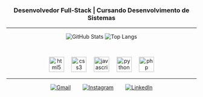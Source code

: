 <div align="center">

### **Desenvolvedor Full-Stack  |  Cursando Desenvolvimento de Sistemas**

---

 ![GitHub Stats](https://github-readme-stats.vercel.app/api?username=lucca-lc&show_icons=true&hide_border=false&count_private=true&theme=radical&)  ![Top Langs](https://github-readme-stats.vercel.app/api/top-langs/?username=lucca-lc&layout=compact&hide_border=false&theme=radical&card_width=470)

<br>

<p align="center">
  <img src="https://cdn.jsdelivr.net/gh/devicons/devicon/icons/html5/html5-original.svg" alt="html5" width="40" height="40"/>
  &nbsp;&nbsp;&nbsp;
  <img src="https://cdn.jsdelivr.net/gh/devicons/devicon/icons/css3/css3-original.svg" alt="css3" width="40" height="40"/>
  &nbsp;&nbsp;&nbsp;
  <img src="https://cdn.jsdelivr.net/gh/devicons/devicon/icons/javascript/javascript-original.svg" alt="javascript" width="40" height="40"/>
  &nbsp;&nbsp;&nbsp;
  <img src="https://cdn.jsdelivr.net/gh/devicons/devicon/icons/python/python-original.svg" alt="python" width="40" height="40"/>
  &nbsp;&nbsp;&nbsp;
  <img src="https://cdn.jsdelivr.net/gh/devicons/devicon/icons/php/php-original.svg" alt="php" width="40" height="40"/>
</p>

---

[![Gmail](https://img.shields.io/badge/Gmail-D14836?style=for-the-badge&logo=gmail&logoColor=white)](mailto:luccac.contato@gmail.com) &nbsp;&nbsp;&nbsp;&nbsp;&nbsp;&nbsp; [![Instagram](https://img.shields.io/badge/Instagram-E4405F?style=for-the-badge&logo=instagram&logoColor=white&logoWidth=40)](https://instagram.com/lc.castilho) &nbsp;&nbsp;&nbsp;&nbsp;&nbsp;&nbsp; [![LinkedIn](https://img.shields.io/badge/LinkedIn-0077B5?style=for-the-badge&logo=linkedin&logoColor=white)](https://linkedin.com/in/luccacastilho)

</div>
